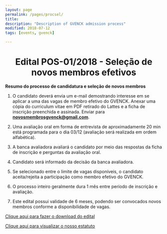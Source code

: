 ```yaml
---
layout: page
permalink: /pages/procsel/
title: 
description: "Description of GVENCK admission process"
modified: 2018-07-12
tags: [events, gvenck]

---
```

  
<center><h1>Edital POS-01/2018 - Seleção de novos membros efetivos</h1>
</center>

**Resumo do processo de candidatura e seleção de novos membros**


1) O candidato deverá envia um e-mail demostrando interesse em se aplicar a uma das vagas de membro efetivo do GVENCK. Anexar uma cópia do curriculum vitae em PDF retirado do Lattes e a ficha de inscrição preenchida e assinada. Enviar para **novosmembrosgvenck@gmail.com**.  


2) Uma avaliação oral em forma de entrevista de aproximadamente 20 min está programada para o dia 03/12 (avaliação será realizada em ordem alfabética).  


3) A banca avaliadora avaliará o candidato por meio das respostas da ficha de inscrição e perguntas da avaliação oral.   


4) Candidato será informado da decisão da banca avaliadora.  


5) Se selecionado entre o limite de vagas disponíveis, o candidato aceita/rejeita a participação como membro efetivo do GVENCK.  


6) O processo inteiro geralmente dura 1 mês entre período de inscrição e avaliação.  


7) Este edital possui validade de 6 meses, podendo ser convocados novos membros conforme a disponibilidade de vagas.   

[Clique aqui para fazer o download do edital](../files/EDITAL_GVENCK_POSGRAD_2018.docx)  
  
  
[Clique aqui para visualizar o nosso estatuto](../files/Estatuto-gvenck.docx)  
